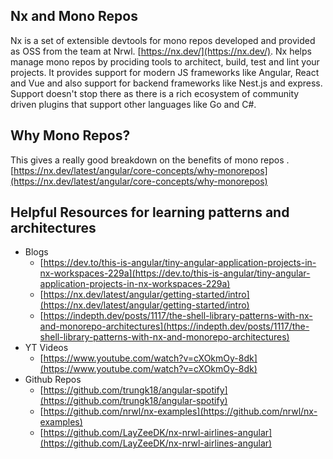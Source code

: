 ## Nx and Mono Repos

Nx is a set of extensible devtools for mono repos developed and provided as OSS from the team at Nrwl. [https://nx.dev/](https://nx.dev/). Nx helps manage mono repos by prociding tools to architect, build, test and lint your projects. It provides support for modern JS frameworks like Angular, React and Vue and also support for backend frameworks like Nest.js and express. Support doesn't stop there as there is a rich ecosystem of community driven plugins that support other languages like Go and C#.

## Why Mono Repos?

This gives a really good breakdown on the benefits of mono repos . [https://nx.dev/latest/angular/core-concepts/why-monorepos](https://nx.dev/latest/angular/core-concepts/why-monorepos)

## Helpful Resources for learning patterns and architectures

- Blogs
  - [https://dev.to/this-is-angular/tiny-angular-application-projects-in-nx-workspaces-229a](https://dev.to/this-is-angular/tiny-angular-application-projects-in-nx-workspaces-229a)
  - [https://nx.dev/latest/angular/getting-started/intro](https://nx.dev/latest/angular/getting-started/intro)
  - [https://indepth.dev/posts/1117/the-shell-library-patterns-with-nx-and-monorepo-architectures](https://indepth.dev/posts/1117/the-shell-library-patterns-with-nx-and-monorepo-architectures)
- YT Videos
  - [https://www.youtube.com/watch?v=cXOkmOy-8dk](https://www.youtube.com/watch?v=cXOkmOy-8dk)
- Github Repos
  - [https://github.com/trungk18/angular-spotify](https://github.com/trungk18/angular-spotify)
  - [https://github.com/nrwl/nx-examples](https://github.com/nrwl/nx-examples)
  - [https://github.com/LayZeeDK/nx-nrwl-airlines-angular](https://github.com/LayZeeDK/nx-nrwl-airlines-angular)
